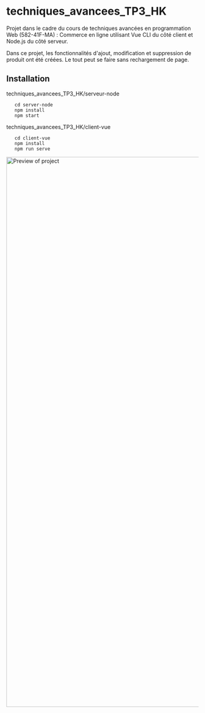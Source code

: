 # techniques_avancees_TP3_HK

Projet dans le cadre du cours de techniques avancées en programmation Web (582-41F-MA) : Commerce en ligne utilisant Vue CLI du côté client et Node.js du côté serveur. 

Dans ce projet, les fonctionnalités d'ajout, modification et suppression de produit ont été créées. Le tout peut se faire sans rechargement de page.

## Installation

 techniques_avancees_TP3_HK/serveur-node

```
   cd server-node
   npm install
   npm start
```
 techniques_avancees_TP3_HK/client-vue

```
   cd client-vue
   npm install
   npm run serve
```


<img width="1438" alt="Preview of project" src="https://user-images.githubusercontent.com/100445293/202066664-1bc0ebdb-0f74-4591-8312-d6dabe26d016.png">
